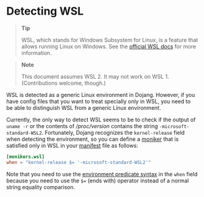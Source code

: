 Detecting WSL
=============

> **Tip**
>
> WSL, which stands for Windows Subsystem for Linux, is a feature that allows
> running Linux on Windows.
> See the [official WSL docs](https://docs.microsoft.com/windows/wsl/)
> for more information.

> **Note**
>
> This document assumes WSL 2.  It may not work on WSL 1.
> (Contributions welcome, though.)

WSL is detected as a generic Linux environment in Dojang.  However,
if you have config files that you want to treat specially only in WSL,
you need to be able to distinguish WSL from a generic Linux environment.

Currently, the only way to detect WSL seems to be to check if the output of
`uname -r` or the contents of */proc/version* contains the string
`-microsoft-standard-WSL2`.  Fortunately, Dojang recognizes the `kernel-release`
field when detecting the environment, so you can define
a [moniker](../manifest.en.md#moniker) that is satisfied only in WSL in
your [manifest](../manifest.en.md) file as follows:

~~~~ toml
[monikers.wsl]
when = "kernel-release $= '-microsoft-standard-WSL2'"
~~~~

Note that you need to use the [environment predicate
syntax](../environment-predicate.en.md) in the `when` field
because you need to use the `$=` (ends with) operator instead of
a normal string equality comparison.
